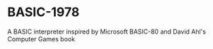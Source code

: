 # BASIC-1978
A BASIC interpreter inspired by Microsoft BASIC-80 and David Ahl's Computer Games book

